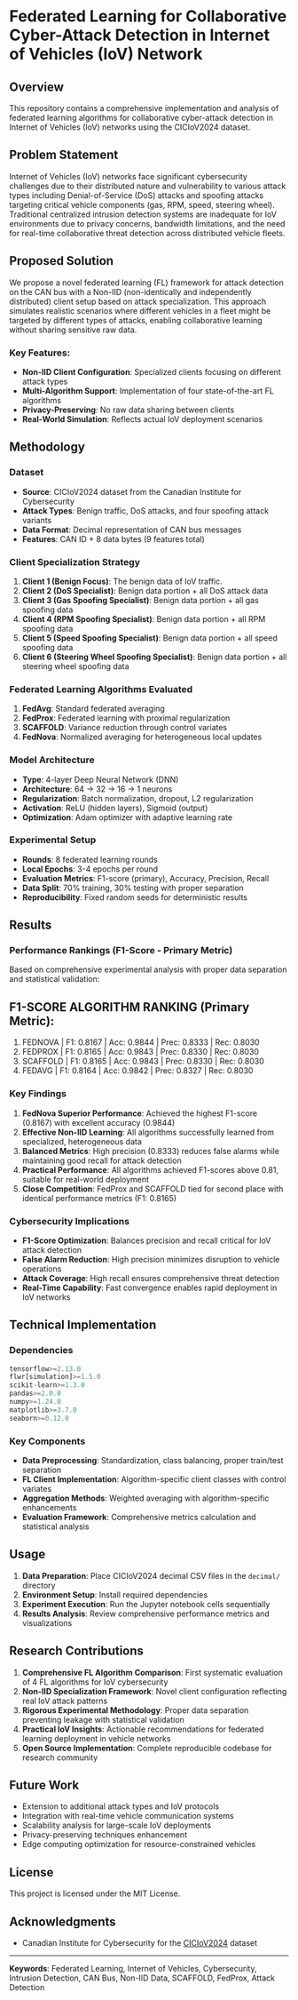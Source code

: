 # Federated Learning for Collaborative Cyber-Attack Detection in Internet of Vehicles (IoV) Network

## Overview

This repository contains a comprehensive implementation and analysis of federated learning algorithms for collaborative cyber-attack detection in Internet of Vehicles (IoV) networks using the CICIoV2024 dataset.

## Problem Statement

Internet of Vehicles (IoV) networks face significant cybersecurity challenges due to their distributed nature and vulnerability to various attack types including Denial-of-Service (DoS) attacks and spoofing attacks targeting critical vehicle components (gas, RPM, speed, steering wheel). Traditional centralized intrusion detection systems are inadequate for IoV environments due to privacy concerns, bandwidth limitations, and the need for real-time collaborative threat detection across distributed vehicle fleets.

## Proposed Solution

We propose a novel federated learning (FL) framework for attack detection on the CAN bus with a Non-IID (non-identically and independently distributed) client setup based on attack specialization. This approach simulates realistic scenarios where different vehicles in a fleet might be targeted by different types of attacks, enabling collaborative learning without sharing sensitive raw data.

### Key Features:
- **Non-IID Client Configuration**: Specialized clients focusing on different attack types
- **Multi-Algorithm Support**: Implementation of four state-of-the-art FL algorithms
- **Privacy-Preserving**: No raw data sharing between clients
- **Real-World Simulation**: Reflects actual IoV deployment scenarios

## Methodology

### Dataset
- **Source**: CICIoV2024 dataset from the Canadian Institute for Cybersecurity
- **Attack Types**: Benign traffic, DoS attacks, and four spoofing attack variants
- **Data Format**: Decimal representation of CAN bus messages
- **Features**: CAN ID + 8 data bytes (9 features total)

### Client Specialization Strategy
1. **Client 1 (Benign Focus)**: The benign data of IoV traffic.
2. **Client 2 (DoS Specialist)**: Benign data portion + all DoS attack data
3. **Client 3 (Gas Spoofing Specialist)**: Benign data portion + all gas spoofing data
4. **Client 4 (RPM Spoofing Specialist)**: Benign data portion + all RPM spoofing data
5. **Client 5 (Speed Spoofing Specialist)**: Benign data portion + all speed spoofing data
6. **Client 6 (Steering Wheel Spoofing Specialist)**: Benign data portion + all steering wheel spoofing data

### Federated Learning Algorithms Evaluated
1. **FedAvg**: Standard federated averaging
2. **FedProx**: Federated learning with proximal regularization
3. **SCAFFOLD**: Variance reduction through control variates
4. **FedNova**: Normalized averaging for heterogeneous local updates

### Model Architecture
- **Type**: 4-layer Deep Neural Network (DNN)
- **Architecture**: 64 → 32 → 16 → 1 neurons
- **Regularization**: Batch normalization, dropout, L2 regularization
- **Activation**: ReLU (hidden layers), Sigmoid (output)
- **Optimization**: Adam optimizer with adaptive learning rate

### Experimental Setup
- **Rounds**: 8 federated learning rounds
- **Local Epochs**: 3-4 epochs per round
- **Evaluation Metrics**: F1-score (primary), Accuracy, Precision, Recall
- **Data Split**: 70% training, 30% testing with proper separation
- **Reproducibility**: Fixed random seeds for deterministic results

## Results

### Performance Rankings (F1-Score - Primary Metric)

Based on comprehensive experimental analysis with proper data separation and statistical validation:

F1-SCORE ALGORITHM RANKING (Primary Metric):
-----------------------------------------------------------------
 1. FEDNOVA      | F1: 0.8167 | Acc: 0.9844 | Prec: 0.8333 | Rec: 0.8030
 2. FEDPROX      | F1: 0.8165 | Acc: 0.9843 | Prec: 0.8330 | Rec: 0.8030
 3. SCAFFOLD     | F1: 0.8165 | Acc: 0.9843 | Prec: 0.8330 | Rec: 0.8030
 4. FEDAVG       | F1: 0.8164 | Acc: 0.9842 | Prec: 0.8327 | Rec: 0.8030

### Key Findings

1. **FedNova Superior Performance**: Achieved the highest F1-score (0.8167) with excellent accuracy (0.9844)
2. **Effective Non-IID Learning**: All algorithms successfully learned from specialized, heterogeneous data
3. **Balanced Metrics**: High precision (0.8333) reduces false alarms while maintaining good recall for attack detection
4. **Practical Performance**: All algorithms achieved F1-scores above 0.81, suitable for real-world deployment
5. **Close Competition**: FedProx and SCAFFOLD tied for second place with identical performance metrics (F1: 0.8165)

### Cybersecurity Implications
- **F1-Score Optimization**: Balances precision and recall critical for IoV attack detection
- **False Alarm Reduction**: High precision minimizes disruption to vehicle operations
- **Attack Coverage**: High recall ensures comprehensive threat detection
- **Real-Time Capability**: Fast convergence enables rapid deployment in IoV networks

## Technical Implementation

### Dependencies
```python
tensorflow>=2.13.0
flwr[simulation]>=1.5.0
scikit-learn>=1.3.0
pandas>=2.0.0
numpy>=1.24.0
matplotlib>=3.7.0
seaborn>=0.12.0
```

### Key Components
- **Data Preprocessing**: Standardization, class balancing, proper train/test separation
- **FL Client Implementation**: Algorithm-specific client classes with control variates
- **Aggregation Methods**: Weighted averaging with algorithm-specific enhancements
- **Evaluation Framework**: Comprehensive metrics calculation and statistical analysis

## Usage

1. **Data Preparation**: Place CICIoV2024 decimal CSV files in the `decimal/` directory
2. **Environment Setup**: Install required dependencies
3. **Experiment Execution**: Run the Jupyter notebook cells sequentially
4. **Results Analysis**: Review comprehensive performance metrics and visualizations

## Research Contributions

1. **Comprehensive FL Algorithm Comparison**: First systematic evaluation of 4 FL algorithms for IoV cybersecurity
2. **Non-IID Specialization Framework**: Novel client configuration reflecting real IoV attack patterns
3. **Rigorous Experimental Methodology**: Proper data separation preventing leakage with statistical validation
4. **Practical IoV Insights**: Actionable recommendations for federated learning deployment in vehicle networks
5. **Open Source Implementation**: Complete reproducible codebase for research community

## Future Work

- Extension to additional attack types and IoV protocols
- Integration with real-time vehicle communication systems
- Scalability analysis for large-scale IoV deployments
- Privacy-preserving techniques enhancement
- Edge computing optimization for resource-constrained vehicles

## License

This project is licensed under the MIT License.

## Acknowledgments

- Canadian Institute for Cybersecurity for the [CICIoV2024](https://www.unb.ca/cic/datasets/iov-dataset-2024.html) dataset

---

**Keywords**: Federated Learning, Internet of Vehicles, Cybersecurity, Intrusion Detection, CAN Bus, Non-IID Data, SCAFFOLD, FedProx, Attack Detection
